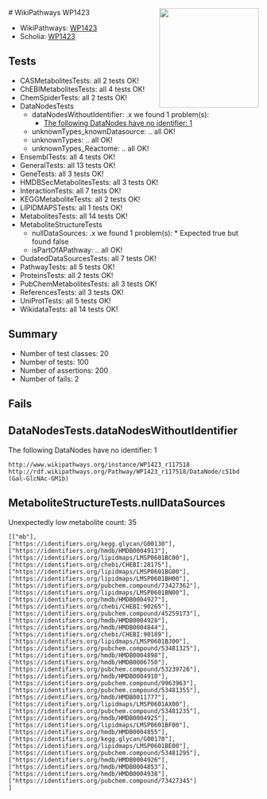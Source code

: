 <img style="float: right; width: 200px" src="https://upload.wikimedia.org/wikipedia/commons/thumb/8/83/Wplogo_with_text_500.png/640px-Wplogo_with_text_500.png" />
# WikiPathways WP1423

* WikiPathways: [WP1423](https://identifiers.org/wikipathways:WP1423)
* Scholia: [WP1423](https://scholia.toolforge.org/wikipathways/WP1423)
## Tests
* CASMetabolitesTests: all 2 tests OK!
* ChEBIMetabolitesTests: all 4 tests OK!
* ChemSpiderTests: all 2 tests OK!
* DataNodesTests
    * dataNodesWithoutIdentifier: .x we found 1 problem(s):
        * [The following DataNodes have no identifier: 1](#d2d32fa0)
    * unknownTypes_knownDatasource: .. all OK!
    * unknownTypes: .. all OK!
    * unknownTypes_Reactome: .. all OK!
* EnsemblTests: all 4 tests OK!
* GeneralTests: all 13 tests OK!
* GeneTests: all 3 tests OK!
* HMDBSecMetabolitesTests: all 3 tests OK!
* InteractionTests: all 7 tests OK!
* KEGGMetaboliteTests: all 2 tests OK!
* LIPIDMAPSTests: all 1 tests OK!
* MetabolitesTests: all 14 tests OK!
* MetaboliteStructureTests
    * nullDataSources: .x we found 1 problem(s):
            * Expected true but found false
    * isPartOfAPathway: .. all OK!
* OudatedDataSourcesTests: all 7 tests OK!
* PathwayTests: all 5 tests OK!
* ProteinsTests: all 2 tests OK!
* PubChemMetabolitesTests: all 3 tests OK!
* ReferencesTests: all 3 tests OK!
* UniProtTests: all 5 tests OK!
* WikidataTests: all 14 tests OK!


## Summary

* Number of test classes: 20
* Number of tests: 100
* Number of assertions: 200
* Number of fails: 2

## Fails

<a name="d2d32fa0" />

## DataNodesTests.dataNodesWithoutIdentifier

The following DataNodes have no identifier: 1
```
http://www.wikipathways.org/instance/WP1423_r117518 http://rdf.wikipathways.org/Pathway/WP1423_r117518/DataNode/c51bd (Gal-GlcNAc-GM1b)
```

<a name="919041cc" />

## MetaboliteStructureTests.nullDataSources

Unexpectedly low metabolite count: 35
```
[["mb"],
["https://identifiers.org/kegg.glycan/G00130"],
["https://identifiers.org/hmdb/HMDB0004913"],
["https://identifiers.org/lipidmaps/LMSP0601BC00"],
["https://identifiers.org/chebi/CHEBI:28175"],
["https://identifiers.org/lipidmaps/LMSP0601BG00"],
["https://identifiers.org/lipidmaps/LMSP0601BH00"],
["https://identifiers.org/pubchem.compound/73427362"],
["https://identifiers.org/lipidmaps/LMSP0601BN00"],
["https://identifiers.org/hmdb/HMDB0004927"],
["https://identifiers.org/chebi/CHEBI:90265"],
["https://identifiers.org/pubchem.compound/45259173"],
["https://identifiers.org/hmdb/HMDB0004928"],
["https://identifiers.org/hmdb/HMDB0004844"],
["https://identifiers.org/chebi/CHEBI:90189"],
["https://identifiers.org/lipidmaps/LMSP0601BJ00"],
["https://identifiers.org/pubchem.compound/53481325"],
["https://identifiers.org/hmdb/HMDB0004898"],
["https://identifiers.org/hmdb/HMDB0006750"],
["https://identifiers.org/pubchem.compound/53239726"],
["https://identifiers.org/hmdb/HMDB0004910"],
["https://identifiers.org/pubchem.compound/9963963"],
["https://identifiers.org/pubchem.compound/53481355"],
["https://identifiers.org/hmdb/HMDB0011777"],
["https://identifiers.org/lipidmaps/LMSP0601AX00"],
["https://identifiers.org/pubchem.compound/53481235"],
["https://identifiers.org/hmdb/HMDB0004925"],
["https://identifiers.org/lipidmaps/LMSP0601BF00"],
["https://identifiers.org/hmdb/HMDB0004855"],
["https://identifiers.org/kegg.glycan/G00170"],
["https://identifiers.org/lipidmaps/LMSP0601BE00"],
["https://identifiers.org/pubchem.compound/53481295"],
["https://identifiers.org/hmdb/HMDB0004926"],
["https://identifiers.org/hmdb/HMDB0004853"],
["https://identifiers.org/hmdb/HMDB0004938"],
["https://identifiers.org/pubchem.compound/73427345"]
]
```

